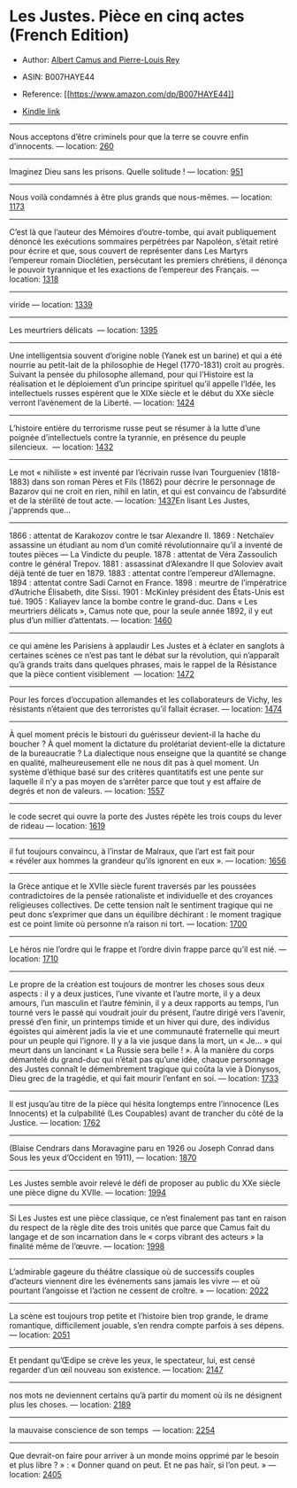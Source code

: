 # Les Justes. Pièce en cinq actes (French Edition)

* Author: [Albert Camus and Pierre-Louis Rey](https://www.amazon.comundefined)
* ASIN: B007HAYE44




* Reference: [[https://www.amazon.com/dp/B007HAYE44]]
* [Kindle link](kindle://book?action=open&asin=B007HAYE44)


---
Nous acceptons d’être criminels pour que la terre se couvre enfin d’innocents. — location: [260](kindle://book?action=open&asin=B007HAYE44&location=260)

---
Imaginez Dieu sans les prisons. Quelle solitude ! — location: [951](kindle://book?action=open&asin=B007HAYE44&location=951)

---
Nous voilà condamnés à être plus grands que nous-mêmes. — location: [1173](kindle://book?action=open&asin=B007HAYE44&location=1173)

---
C’est là que l’auteur des Mémoires d’outre-tombe, qui avait publiquement dénoncé les exécutions sommaires perpétrées par Napoléon, s’était retiré pour écrire et que, sous couvert de représenter dans Les Martyrs l’empereur romain Dioclétien, persécutant les premiers chrétiens, il dénonça le pouvoir tyrannique et les exactions de l’empereur des Français. — location: [1318](kindle://book?action=open&asin=B007HAYE44&location=1318)

---
viride — location: [1339](kindle://book?action=open&asin=B007HAYE44&location=1339)

---
Les meurtriers délicats  — location: [1395](kindle://book?action=open&asin=B007HAYE44&location=1395)

---
Une intelligentsia souvent d’origine noble (Yanek est un barine) et qui a été nourrie au petit-lait de la philosophie de Hegel (1770-1831) croit au progrès. Suivant la pensée du philosophe allemand, pour qui l’Histoire est la réalisation et le déploiement d’un principe spirituel qu’il appelle l’Idée, les intellectuels russes espèrent que le XIXe siècle et le début du XXe siècle verront l’avènement de la Liberté. — location: [1424](kindle://book?action=open&asin=B007HAYE44&location=1424)

---
L’histoire entière du terrorisme russe peut se résumer à la lutte d’une poignée d’intellectuels contre la tyrannie, en présence du peuple silencieux.  — location: [1432](kindle://book?action=open&asin=B007HAYE44&location=1432)

---
Le mot « nihiliste » est inventé par l’écrivain russe Ivan Tourgueniev (1818-1883) dans son roman Pères et Fils (1862) pour décrire le personnage de Bazarov qui ne croit en rien, nihil en latin, et qui est convaincu de l’absurdité et de la stérilité de tout acte. — location: [1437](kindle://book?action=open&asin=B007HAYE44&location=1437)En lisant Les Justes, j'apprends que...

---
1866 : attentat de Karakozov contre le tsar Alexandre II. 1869 : Netchaïev assassine un étudiant au nom d’un comité révolutionnaire qu’il a inventé de toutes pièces — La Vindicte du peuple. 1878 : attentat de Véra Zassoulich contre le général Trepov. 1881 : assassinat d’Alexandre II que Soloviev avait déjà tenté de tuer en 1879. 1883 : attentat contre l’empereur d’Allemagne. 1894 : attentat contre Sadi Carnot en France. 1898 : meurtre de l’impératrice d’Autriche Élisabeth, dite Sissi. 1901 : McKinley président des États-Unis est tué. 1905 : Kaliayev lance la bombe contre le grand-duc. Dans « Les meurtriers délicats », Camus note que, pour la seule année 1892, il y eut plus d’un millier d’attentats. — location: [1460](kindle://book?action=open&asin=B007HAYE44&location=1460)

---
ce qui amène les Parisiens à applaudir Les Justes et à éclater en sanglots à certaines scènes ce n’est pas tant le débat sur la révolution, qui n’apparaît qu’à grands traits dans quelques phrases, mais le rappel de la Résistance que la pièce contient visiblement  — location: [1472](kindle://book?action=open&asin=B007HAYE44&location=1472)

---
Pour les forces d’occupation allemandes et les collaborateurs de Vichy, les résistants n’étaient que des terroristes qu’il fallait écraser. — location: [1474](kindle://book?action=open&asin=B007HAYE44&location=1474)

---
À quel moment précis le bistouri du guérisseur devient-il la hache du boucher ? À quel moment la dictature du prolétariat devient-elle la dictature de la bureaucratie ? La dialectique nous enseigne que la quantité se change en qualité, malheureusement elle ne nous dit pas à quel moment. Un système d’éthique basé sur des critères quantitatifs est une pente sur laquelle il n’y a pas moyen de s’arrêter parce que tout y est affaire de degrés et non de valeurs. — location: [1557](kindle://book?action=open&asin=B007HAYE44&location=1557)

---
le code secret qui ouvre la porte des Justes répète les trois coups du lever de rideau — location: [1619](kindle://book?action=open&asin=B007HAYE44&location=1619)

---
il fut toujours convaincu, à l’instar de Malraux, que l’art est fait pour « révéler aux hommes la grandeur qu’ils ignorent en eux ». — location: [1656](kindle://book?action=open&asin=B007HAYE44&location=1656)

---
la Grèce antique et le XVIIe siècle furent traversés par les poussées contradictoires de la pensée rationaliste et individuelle et des croyances religieuses collectives. De cette tension naît le sentiment tragique qui ne peut donc s’exprimer que dans un équilibre déchirant : le moment tragique est ce point limite où personne n’a raison ni tort. — location: [1700](kindle://book?action=open&asin=B007HAYE44&location=1700)

---
Le héros nie l’ordre qui le frappe et l’ordre divin frappe parce qu’il est nié. — location: [1710](kindle://book?action=open&asin=B007HAYE44&location=1710)

---
Le propre de la création est toujours de montrer les choses sous deux aspects : il y a deux justices, l’une vivante et l’autre morte, il y a deux amours, l’un masculin et l’autre féminin, il y a deux rapports au temps, l’un tourné vers le passé qui voudrait jouir du présent, l’autre dirigé vers l’avenir, pressé d’en finir, un printemps timide et un hiver qui dure, des individus égoïstes qui aimèrent jadis la vie et une communauté fraternelle qui meurt pour un peuple qui l’ignore. Il y a la vie jusque dans la mort, un « Je… » qui meurt dans un lancinant « La Russie sera belle ! ». À la manière du corps démantelé du grand-duc qui n’était pas qu’une idée, chaque personnage des Justes connaît le démembrement tragique qui coûta la vie à Dionysos, Dieu grec de la tragédie, et qui fait mourir l’enfant en soi. — location: [1733](kindle://book?action=open&asin=B007HAYE44&location=1733)

---
Il est jusqu’au titre de la pièce qui hésita longtemps entre l’innocence (Les Innocents) et la culpabilité (Les Coupables) avant de trancher du côté de la Justice. — location: [1762](kindle://book?action=open&asin=B007HAYE44&location=1762)

---
(Blaise Cendrars dans Moravagine paru en 1926 ou Joseph Conrad dans Sous les yeux d’Occident en 1911), — location: [1870](kindle://book?action=open&asin=B007HAYE44&location=1870)

---
Les Justes semble avoir relevé le défi de proposer au public du XXe siècle une pièce digne du XVIIe. — location: [1994](kindle://book?action=open&asin=B007HAYE44&location=1994)

---
Si Les Justes est une pièce classique, ce n’est finalement pas tant en raison du respect de la règle dite des trois unités que parce que Camus fait du langage et de son incarnation dans le « corps vibrant des acteurs » la finalité même de l’œuvre. — location: [1998](kindle://book?action=open&asin=B007HAYE44&location=1998)

---
L’admirable gageure du théâtre classique où de successifs couples d’acteurs viennent dire les événements sans jamais les vivre — et où pourtant l’angoisse et l’action ne cessent de croître. » — location: [2022](kindle://book?action=open&asin=B007HAYE44&location=2022)

---
La scène est toujours trop petite et l’histoire bien trop grande, le drame romantique, difficilement jouable, s’en rendra compte parfois à ses dépens. — location: [2051](kindle://book?action=open&asin=B007HAYE44&location=2051)

---
Et pendant qu’Œdipe se crève les yeux, le spectateur, lui, est censé regarder d’un œil nouveau son existence. — location: [2147](kindle://book?action=open&asin=B007HAYE44&location=2147)

---
nos mots ne deviennent certains qu’à partir du moment où ils ne désignent plus les choses. — location: [2189](kindle://book?action=open&asin=B007HAYE44&location=2189)

---
la mauvaise conscience de son temps  — location: [2254](kindle://book?action=open&asin=B007HAYE44&location=2254)

---
Que devrait-on faire pour arriver à un monde moins opprimé par le besoin et plus libre ? » : « Donner quand on peut. Et ne pas haïr, si l’on peut. » — location: [2405](kindle://book?action=open&asin=B007HAYE44&location=2405)

